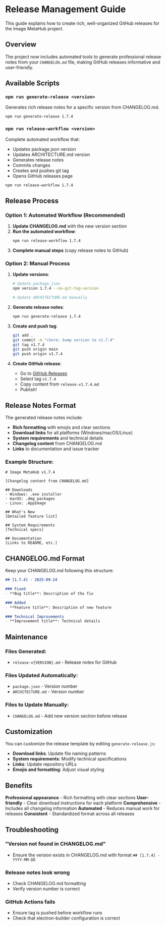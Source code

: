 # Release Management Guide

This guide explains how to create rich, well-organized GitHub releases for the Image MetaHub project.

## Overview

The project now includes automated tools to generate professional release notes from your `CHANGELOG.md` file, making GitHub releases informative and user-friendly.

## Available Scripts

### `npm run generate-release <version>`
Generates rich release notes for a specific version from CHANGELOG.md.

```bash
npm run generate-release 1.7.4
```

### `npm run release-workflow <version>`
Complete automated workflow that:
- Updates package.json version
- Updates ARCHITECTURE.md version
- Generates release notes
- Commits changes
- Creates and pushes git tag
- Opens GitHub releases page

```bash
npm run release-workflow 1.7.4
```

## Release Process

### Option 1: Automated Workflow (Recommended)

1. **Update CHANGELOG.md** with the new version section
2. **Run the automated workflow**:
   ```bash
   npm run release-workflow 1.7.4
   ```
3. **Complete manual steps** (copy release notes to GitHub)

### Option 2: Manual Process

1. **Update versions**:
   ```bash
   # Update package.json
   npm version 1.7.4 --no-git-tag-version

   # Update ARCHITECTURE.md manually
   ```

2. **Generate release notes**:
   ```bash
   npm run generate-release 1.7.4
   ```

3. **Create and push tag**:
   ```bash
   git add .
   git commit -m "chore: bump version to v1.7.4"
   git tag v1.7.4
   git push origin main
   git push origin v1.7.4
   ```

4. **Create GitHub release**:
   - Go to [GitHub Releases](https://github.com/LuqP2/image-metahub/releases/new)
   - Select tag `v1.7.4`
   - Copy content from `release-v1.7.4.md`
   - Publish!

## Release Notes Format

The generated release notes include:

- **Rich formatting** with emojis and clear sections
- **Download links** for all platforms (Windows/macOS/Linux)
- **System requirements** and technical details
- **Changelog content** from CHANGELOG.md
- **Links** to documentation and issue tracker

### Example Structure:
```
# Image MetaHub v1.7.4

[Changelog content from CHANGELOG.md]

## Downloads
- Windows: .exe installer
- macOS: .dmg packages
- Linux: .AppImage

## What's New
[Detailed feature list]

## System Requirements
[Technical specs]

## Documentation
[Links to README, etc.]
```

## CHANGELOG.md Format

Keep your CHANGELOG.md following this structure:

```markdown
## [1.7.4] - 2025-09-24

### Fixed
- **Bug title**: Description of the fix

### Added
- **Feature title**: Description of new feature

### Technical Improvements
- **Improvement title**: Technical details
```

## Maintenance

### Files Generated:
- `release-v{VERSION}.md` - Release notes for GitHub

### Files Updated Automatically:
- `package.json` - Version number
- `ARCHITECTURE.md` - Version number

### Files to Update Manually:
- `CHANGELOG.md` - Add new version section before release

## Customization

You can customize the release template by editing `generate-release.js`:

- **Download links**: Update file naming patterns
- **System requirements**: Modify technical specifications
- **Links**: Update repository URLs
- **Emojis and formatting**: Adjust visual styling

## Benefits

 **Professional appearance** - Rich formatting with clear sections
 **User-friendly** - Clear download instructions for each platform
 **Comprehensive** - Includes all changelog information
 **Automated** - Reduces manual work for releases
 **Consistent** - Standardized format across all releases

## Troubleshooting

### "Version not found in CHANGELOG.md"
- Ensure the version exists in CHANGELOG.md with format `## [1.7.4] - YYYY-MM-DD`

### Release notes look wrong
- Check CHANGELOG.md formatting
- Verify version number is correct

### GitHub Actions fails
- Ensure tag is pushed before workflow runs
- Check that electron-builder configuration is correct